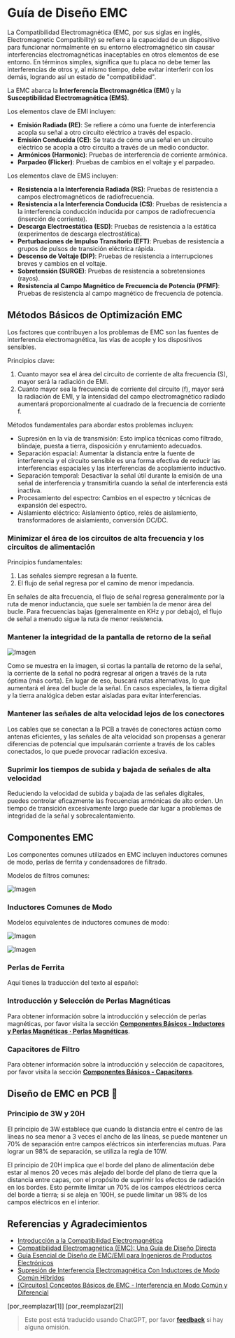 # Guía de Diseño EMC

La Compatibilidad Electromagnética (EMC, por sus siglas en inglés, Electromagnetic Compatibility) se refiere a la capacidad de un dispositivo para funcionar normalmente en su entorno electromagnético sin causar interferencias electromagnéticas inaceptables en otros elementos de ese entorno. En términos simples, significa que tu placa no debe temer las interferencias de otros y, al mismo tiempo, debe evitar interferir con los demás, logrando así un estado de "compatibilidad".

La EMC abarca la **Interferencia Electromagnética (EMI)** y la **Susceptibilidad Electromagnética (EMS)**.

Los elementos clave de EMI incluyen:

- **Emisión Radiada (RE)**: Se refiere a cómo una fuente de interferencia acopla su señal a otro circuito eléctrico a través del espacio.
- **Emisión Conducida (CE)**: Se trata de cómo una señal en un circuito eléctrico se acopla a otro circuito a través de un medio conductor.
- **Armónicos (Harmonic)**: Pruebas de interferencia de corriente armónica.
- **Parpadeo (Flicker)**: Pruebas de cambios en el voltaje y el parpadeo.

Los elementos clave de EMS incluyen:

- **Resistencia a la Interferencia Radiada (RS)**: Pruebas de resistencia a campos electromagnéticos de radiofrecuencia.
- **Resistencia a la Interferencia Conducida (CS)**: Pruebas de resistencia a la interferencia conducción inducida por campos de radiofrecuencia (inserción de corriente).
- **Descarga Electroestática (ESD)**: Pruebas de resistencia a la estática (experimentos de descarga electrostática).
- **Perturbaciones de Impulso Transitorio (EFT)**: Pruebas de resistencia a grupos de pulsos de transición eléctrica rápida.
- **Descenso de Voltaje (DIP)**: Pruebas de resistencia a interrupciones breves y cambios en el voltaje.
- **Sobretensión (SURGE)**: Pruebas de resistencia a sobretensiones (rayos).
- **Resistencia al Campo Magnético de Frecuencia de Potencia (PFMF)**: Pruebas de resistencia al campo magnético de frecuencia de potencia.

## Métodos Básicos de Optimización EMC

Los factores que contribuyen a los problemas de EMC son las fuentes de interferencia electromagnética, las vías de acople y los dispositivos sensibles.

Principios clave:

1. Cuanto mayor sea el área del circuito de corriente de alta frecuencia (S), mayor será la radiación de EMI.
2. Cuanto mayor sea la frecuencia de corriente del circuito (f), mayor será la radiación de EMI, y la intensidad del campo electromagnético radiado aumentará proporcionalmente al cuadrado de la frecuencia de corriente f.

Métodos fundamentales para abordar estos problemas incluyen:

- Supresión en la vía de transmisión: Esto implica técnicas como filtrado, blindaje, puesta a tierra, disposición y enrutamiento adecuados.
- Separación espacial: Aumentar la distancia entre la fuente de interferencia y el circuito sensible es una forma efectiva de reducir las interferencias espaciales y las interferencias de acoplamiento inductivo.
- Separación temporal: Desactivar la señal útil durante la emisión de una señal de interferencia y transmitirla cuando la señal de interferencia está inactiva.
- Procesamiento del espectro: Cambios en el espectro y técnicas de expansión del espectro.
- Aislamiento eléctrico: Aislamiento óptico, relés de aislamiento, transformadores de aislamiento, conversión DC/DC.

### Minimizar el área de los circuitos de alta frecuencia y los circuitos de alimentación

Principios fundamentales:

1. Las señales siempre regresan a la fuente.
2. El flujo de señal regresa por el camino de menor impedancia.

En señales de alta frecuencia, el flujo de señal regresa generalmente por la ruta de menor inductancia, que suele ser también la de menor área del bucle. Para frecuencias bajas (generalmente en KHz y por debajo), el flujo de señal a menudo sigue la ruta de menor resistencia.

### Mantener la integridad de la pantalla de retorno de la señal

![Imagen](https://media.wiki-power.com/img/20211215190631.png)

Como se muestra en la imagen, si cortas la pantalla de retorno de la señal, la corriente de la señal no podrá regresar al origen a través de la ruta óptima (más corta). En lugar de eso, buscará rutas alternativas, lo que aumentará el área del bucle de la señal. En casos especiales, la tierra digital y la tierra analógica deben estar aisladas para evitar interferencias.

### Mantener las señales de alta velocidad lejos de los conectores

Los cables que se conectan a la PCB a través de conectores actúan como antenas eficientes, y las señales de alta velocidad son propensas a generar diferencias de potencial que impulsarán corriente a través de los cables conectados, lo que puede provocar radiación excesiva.

### Suprimir los tiempos de subida y bajada de señales de alta velocidad

Reduciendo la velocidad de subida y bajada de las señales digitales, puedes controlar eficazmente las frecuencias armónicas de alto orden. Un tiempo de transición excesivamente largo puede dar lugar a problemas de integridad de la señal y sobrecalentamiento.

## Componentes EMC

Los componentes comunes utilizados en EMC incluyen inductores comunes de modo, perlas de ferrita y condensadores de filtrado.

Modelos de filtros comunes:

![Imagen](https://media.wiki-power.com/img/20211219173751.png)

### Inductores Comunes de Modo

Modelos equivalentes de inductores comunes de modo:

![Imagen](https://media.wiki-power.com/img/20211219173856.png)

![Imagen](https://media.wiki-power.com/img/20211219174546.png)

### Perlas de Ferrita

Aquí tienes la traducción del texto al español:

### Introducción y Selección de Perlas Magnéticas

Para obtener información sobre la introducción y selección de perlas magnéticas, por favor visita la sección [**Componentes Básicos - Inductores y Perlas Magnéticas · Perlas Magnéticas**](https://wiki-power.com/%E5%9F%BA%E6%9C%AC%E5%85%83%E5%99%A8%E4%BB%B6-%E7%94%B5%E6%84%9F%E4%B8%8E%E7%A3%81%E7%8F%A0#%E7%A3%81%E7%8F%A0).

### Capacitores de Filtro

Para obtener información sobre la introducción y selección de capacitores, por favor visita la sección [**Componentes Básicos - Capacitores**](https://wiki-power.com/%E5%9F%BA%E6%9C%AC%E5%85%83%E5%99%A8%E4%BB%B6-%E7%94%B5%E5%AE%B9).

## Diseño de EMC en PCB 🚧

### Principio de 3W y 20H

El principio de 3W establece que cuando la distancia entre el centro de las líneas no sea menor a 3 veces el ancho de las líneas, se puede mantener un 70% de separación entre campos eléctricos sin interferencias mutuas. Para lograr un 98% de separación, se utiliza la regla de 10W.

El principio de 20H implica que el borde del plano de alimentación debe estar al menos 20 veces más alejado del borde del plano de tierra que la distancia entre capas, con el propósito de suprimir los efectos de radiación en los bordes. Esto permite limitar un 70% de los campos eléctricos cerca del borde a tierra; si se aleja en 100H, se puede limitar un 98% de los campos eléctricos en el interior.

## Referencias y Agradecimientos

- [Introducción a la Compatibilidad Electromagnética](https://blog.infonet.io/2021/04/04/%E7%94%B5%E7%A3%81%E5%85%BC%E5%AE%B9%E4%BB%8B%E7%BB%8D/)
- [Compatibilidad Electromagnética (EMC): Una Guía de Diseño Directa](https://zhuanlan.zhihu.com/p/142866381)
- [Guía Esencial de Diseño de EMC/EMI para Ingenieros de Productos Electrónicos](https://www.mr-wu.cn/emc-emi-she-ji-mi-ji/)
- [Supresión de Interferencia Electromagnética Con Inductores de Modo Común Híbridos](https://www.richtek.com/Design%20Support/Technical%20Document/AN008?sc_lang=zh-CN)
- [[Circuitos] Conceptos Básicos de EMC - Interferencia en Modo Común y Diferencial](https://zhenhuizhang.tk/post/dian-lu-emc-ji-chu-gai-nian-_-gong-mo-chai-mo-gan-rao/)

[por_reemplazar[1]]
[por_reemplazar[2]]

> Este post está traducido usando ChatGPT, por favor [**feedback**](https://github.com/linyuxuanlin/Wiki_MkDocs/issues/new) si hay alguna omisión.
